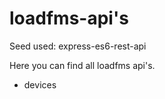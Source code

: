 loadfms-api's
==================================

Seed used: express-es6-rest-api

Here you can find all loadfms api's.

- devices


